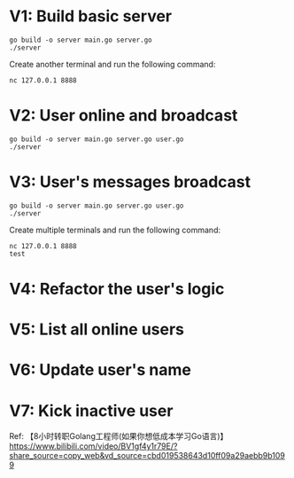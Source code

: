 # V1: Build basic server

```
go build -o server main.go server.go
./server
```

Create another terminal and run the following command:
```
nc 127.0.0.1 8888
```

# V2: User online and broadcast

```
go build -o server main.go server.go user.go
./server
```


# V3: User's messages broadcast
```
go build -o server main.go server.go user.go
./server
```

Create multiple terminals and run the following command:
```
nc 127.0.0.1 8888
test
```

# V4: Refactor the user's logic

# V5: List all online users

# V6: Update user's name

# V7: Kick inactive user

Ref: 【8小时转职Golang工程师(如果你想低成本学习Go语言)】 https://www.bilibili.com/video/BV1gf4y1r79E/?share_source=copy_web&vd_source=cbd019538643d10ff09a29aebb9b1099